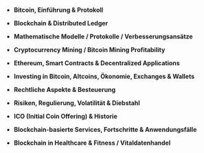 - **Bitcoin, Einführung & Protokoll**

- **Blockchain & Distributed Ledger**

- **Mathematische Modelle / Protokolle / Verbesserungsansätze**

- **Cryptocurrency Mining / Bitcoin Mining Profitability**

- **Ethereum, Smart Contracts & Decentralized Applications**

- **Investing in Bitcoin, Altcoins, Ökonomie, Exchanges & Wallets**

- **Rechtliche Aspekte & Besteuerung**

- **Risiken, Regulierung, Volatilität & Diebstahl**

- **ICO (Initial Coin Offering) & Historie**

- **Blockchain-basierte Services, Fortschritte & Anwendungsfälle**

- **Blockchain in Healthcare & Fitness / Vitaldatenhandel**
